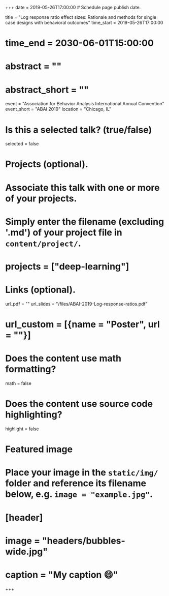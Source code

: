 +++
date = 2019-05-26T17:00:00  # Schedule page publish date.

title = "Log response ratio effect sizes: Rationale and methods for single case designs with behavioral outcomes"
time_start = 2019-05-26T17:00:00
# time_end = 2030-06-01T15:00:00
# abstract = ""
# abstract_short = ""
event = "Association for Behavior Analysis International Annual Convention"
event_short = "ABAI 2019"
location = "Chicago, IL"

# Is this a selected talk? (true/false)
selected = false

# Projects (optional).
#   Associate this talk with one or more of your projects.
#   Simply enter the filename (excluding '.md') of your project file in `content/project/`.
# projects = ["deep-learning"]

# Links (optional).
url_pdf = ""
url_slides = "/files/ABAI-2019-Log-response-ratios.pdf"
# url_custom = [{name = "Poster", url = ""}]

# Does the content use math formatting?
math = false

# Does the content use source code highlighting?
highlight = false

# Featured image
# Place your image in the `static/img/` folder and reference its filename below, e.g. `image = "example.jpg"`.
# [header]
# image = "headers/bubbles-wide.jpg"
# caption = "My caption :smile:"

+++

